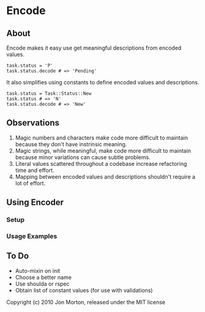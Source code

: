# Encode

## About

Encode makes it easy use get meaningful descriptions from encoded values.

    task.status = 'P'
    task.status.decode # => 'Pending'
    
It also simplifies using constants to define encoded values and descriptions.

    task.status = Task::Status::New
    task.status # => 'N'
    task.status.decode # => 'New'

## Observations

1. Magic numbers and characters make code more difficult to maintain because they don't have instrinsic meaning.
1. Magic strings, while meaningful, make code more difficult to maintain because minor variations can cause subtle problems.
1. Literal values scattered throughout a codebase increase refactoring time and effort.
1. Mapping between encoded values and descriptions shouldn't require a lot of effort.

## Using Encoder

### Setup
<script src="http://gist.github.com/338782.js?file=setup"></script>

### Usage Examples
<script src="http://gist.github.com/338782.js?file=usage"></script>

## To Do

- Auto-mixin on init
- Choose a better name
- Use shoulda or rspec
- Obtain list of constant values (for use with validations)

Copyright (c) 2010 Jon Morton, released under the MIT license
